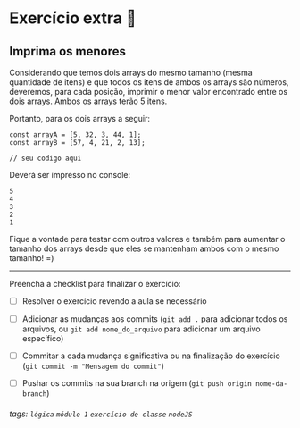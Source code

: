
# Exercício extra 🌟

## Imprima os menores

Considerando que temos dois arrays do mesmo tamanho (mesma quantidade de itens) e que todos os itens de ambos os arrays são números, deveremos, para cada posição, imprimir o menor valor encontrado entre os dois arrays.
Ambos os arrays terão 5 itens.

Portanto, para os dois arrays a seguir:
```javascript=
const arrayA = [5, 32, 3, 44, 1];
const arrayB = [57, 4, 21, 2, 13];

// seu codigo aqui
```
Deverá ser impresso no console:
```
5
4
3
2
1
```
Fique a vontade para testar com outros valores e também para aumentar o tamanho dos arrays desde que eles se mantenham ambos com o mesmo tamanho! =)


---

Preencha a checklist para finalizar o exercício:

- [ ] Resolver o exercício revendo a aula se necessário
- [ ] Adicionar as mudanças aos commits (`git add .` para adicionar todos os arquivos, ou `git add nome_do_arquivo` para adicionar um arquivo específico)
- [ ] Commitar a cada mudança significativa ou na finalização do exercício (`git commit -m "Mensagem do commit"`)
- [ ] Pushar os commits na sua branch na origem (`git push origin nome-da-branch`)


###### tags: `lógica` `módulo 1` `exercício de classe` `nodeJS`